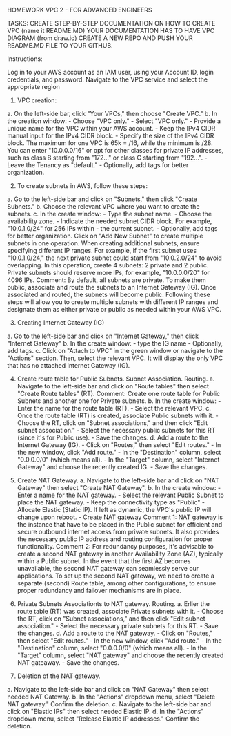HOMEWORK VPC 2 - FOR ADVANCED ENGINEERS 

TASKS:
CREATE STEP-BY-STEP DOCUMENTATION ON HOW TO CREATE VPC (name it README.MD)
YOUR DOCUMENTATION HAS TO HAVE VPC DIAGRAM (from draw.io)
CREATE A NEW REPO AND PUSH YOUR README.MD FILE TO YOUR GITHUB. 


Instructions: 

Log in to your AWS account as an IAM user, using your Account ID, login credentials, and password.
Navigate to the VPC service and select the appropriate region

1. VPC creation:

a. On the left-side bar, click "Your VPCs," then choose "Create VPC."
b. In the creation window:
                    - Choose "VPC only."
                    - Select "VPC only."
                    - Provide a unique name for the VPC within your AWS account.
                    - Keep the IPv4 CIDR manual input for the IPv4 CIDR block.
                    - Specify the size of the IPv4 CIDR block. The maximum for one VPC is 65k = /16, while the minimum is /28. You can enter "10.0.0.0/16" or opt for other classes for private IP addresses, such as class B starting from "172..." or class C starting from "192...".
                    - Leave the Tenancy as "default."
                    - Optionally, add tags for better organization.


                    
2. To create subnets in AWS, follow these steps:

a. Go to the left-side bar and click on "Subnets," then click "Create Subnets."
b. Choose the relevant VPC where you want to create the subnets.
c. In the create window:
                        - Type the subnet name.
                        - Choose the availability zone.
                        - Indicate the needed subnet CIDR block. For example, "10.0.1.0/24" for 256 IPs within - the current subnet.
                        - Optionally, add tags for better organization.
                    Click on "Add New Subnet" to create multiple subnets in one operation.
                    When creating additional subnets, ensure specifying different IP ranges. For example, if the first subnet uses "10.0.1.0/24," the next private subnet could start from "10.0.2.0/24" to avoid overlapping.
                In this operation, create 4 subnets: 2 private and 2 public.
                Private subnets should reserve more IPs, for example, "10.0.0.0/20" for 4096 IPs.
        Comment: By default, all subnets are private. To make them public, associate and route the subnets to an Internet Gateway (IG). Once associated and routed, the subnets will become public.
Following these steps will allow you to create multiple subnets with different IP ranges and designate them as either private or public as needed within your AWS VPC.



3. Creating Internet Gateway (IG)

a. Go to the left-side bar and click on "Internet Gateway," then click "Internet Gateway"
b. In the create window:
                        - type the IG name
                        - Optionally, add tags.
c.  Click on "Attach to VPC" in the green window or navigate to the "Actions" section. Then, select the relevant VPC. It will display the only VPC that has no attached Internet Gateway (IG). 




4. Create route table for Public Subnets. Subnet Association. Routing. 
a. Navigate to the left-side bar and click on "Route tables" then select "Create Route tables" (RT).
Comment: Create one route table for Public Subnets and another one for Private subnets. 
b. In the create window:
                        - Enter the name for the route table (RT).
                        - Select the relevant VPC.
c. Once the route table (RT) is created, associate Public subnets with it.
                    - Choose the RT, click on "Subnet associations," and then click "Edit subnet association."
                    - Select the necessary public subnets for this RT (since it's for Public use).
                    - Save the changes.
d. Add a route to the Internet Gateway (IG).
                        - Click on "Routes," then select "Edit routes."
                        - In the new window, click "Add route."
                        - In the "Destination" column, select "0.0.0.0/0" (which means all).
                        - In the "Target" column, select "Internet Gateway" and choose the recently created IG.
                        - Save the changes.



5. Create NAT Gateway. 
a. Navigate to the left-side bar and click on "NAT Gateway" then select "Create NAT Gateway".
b. In the create window: 
                        - Enter a name for the NAT gateway.
                        - Select the relevant Public Subnet to place the NAT gateway. 
                        - Keep the connectivity type as "Public"
                        - Allocate Elastic (Static IP). If left as dynamic, the VPC's public IP will change upon reboot.
                        - Create NAT gateway
Comment 1: NAT gateway is the instance that have to be placed in the Public subnet for efficient and secure outbound internet access from private subnets. It also provides the necessary public IP address and routing configuration for proper functionality.
Comment 2: For redundancy purposes, it's advisable to create a second NAT gateway in another Availability Zone (AZ), typically within a Public subnet. In the event that the first AZ becomes unavailable, the second NAT gateway can seamlessly serve our applications. To set up the second NAT gateway, we need to create a separate (second) Route table, among other configurations, to ensure proper redundancy and failover mechanisms are in place.



7. Private Subnets Associationts to NAT gateway. Routing. 
a. Erlier  the route table (RT) was created, associate Private subnets with it.
                    - Choose the RT, click on "Subnet associations," and then click "Edit subnet association."
                    - Select the necessary private subnets for this RT.
                    - Save the changes.
d. Add a route to the NAT gateway.
                        - Click on "Routes," then select "Edit routes."
                        - In the new window, click "Add route."
                        - In the "Destination" column, select "0.0.0.0/0" (which means all).
                        - In the "Target" column, select "NAT gateway" and choose the recently created NAT gateaway.
                        - Save the changes.



8. Deletion of the NAT gateway. 

a. Navigate to the left-side bar and click on "NAT Gateway" then select needed NAT Gateway.
b. In the "Actions" dropdown menu, select "Delete NAT gateway." Confirm the deletion.
c. Navigate to the left-side bar and click on "Elastic IPs" then select needed Elastic IP.
d. In the "Actions" dropdown menu, select "Release Elastic IP addresses." Confirm the deletion.
